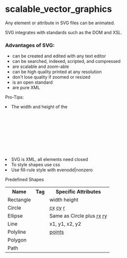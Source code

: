 # scalable_vector_graphics

Any element or attribute in SVG files can be animated.

SVG integrates with standards such as the DOM and XSL.
  <h3> Advantages of SVG: </h3>
<ul>
  <li>
    can be created and edited with any text editor
  </li>
  <li>
    can be searched, indexed, scripted, and compressed
  </li>
  <li>
    are scalable and zoom-able
  </li>
  <li>
    can be high quality printed at any resolution
  </li>
  <li>
    don't lose quality if zoomed or resized
  </li>
  <li>
    is an open standard
  </li>
  <li>
    are pure XML
  </li>
</ul>

Pro-Tips:
  <li>
    The width and height of the <svg> element refer to the whole SVG image
  </li>
  <li>
    SVG is XML, all elements need closed
  </li>
  <li>
    To style shapes use css
  </li>
  <li>Use fill-rule style with evenodd|nonzero</li>

Predefined Shapes
<table>
  <tr>
    <th>Name</th>
    <th>Tag</th>
    <th>Specific Attributes</th>
  </tr>
  <tr>
    <td>Rectangle</td>
    <td><rect></td>
    <td>width height</td>
  </tr>
  <tr>
    <td> Circle </td>
    <td> <circle> </td>
    <td>
      <abbr title="center x">cx</abbr>
      <abbr title="center y">cy</abbr>
      <abbr title="radius">r</abbr>
    </td>
  </tr>
  <tr>
    <td> Ellipse </td>
    <td> <ellipse> </td>
    <td>
      Same as Circle plus
      <abbr title="radius x">rx</abbr>
      <abbr title="radius y">ry</abbr>
    </td>
  </tr>
  <tr>
    <td> Line </td>
    <td> <line> </td>
    <td> x1, y1, x2, y2 </td>
  </tr>
  <tr>
    <td>
    Polyline
    </td>
    <td>
    <polyline>
    </td>
    <td>
      <abbr title="A list of pairs of coordinate points">points</abbr>
    </td>
  </tr>
  <tr>
    <td> Polygon </td>
    <td> <polygon> </td>
    <td></td>
  </tr>
  <tr>
    <td> Path </td>
    <td> <path> </td>
    <td></td>
  </tr>
</table>
